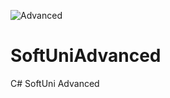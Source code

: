 ![Advanced](https://user-images.githubusercontent.com/87384771/148648557-1bcc9973-019a-4078-b79a-1c1018607173.jpg)
# SoftUniAdvanced
C# SoftUni Advanced

